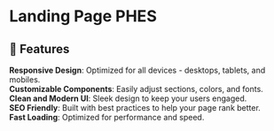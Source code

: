 # Landing Page PHES

## 🚀 Features
**Responsive Design**: Optimized for all devices - desktops, tablets, and mobiles.  
**Customizable Components**: Easily adjust sections, colors, and fonts.  
**Clean and Modern UI**: Sleek design to keep your users engaged.  
**SEO Friendly**: Built with best practices to help your page rank better.  
**Fast Loading**: Optimized for performance and speed.  